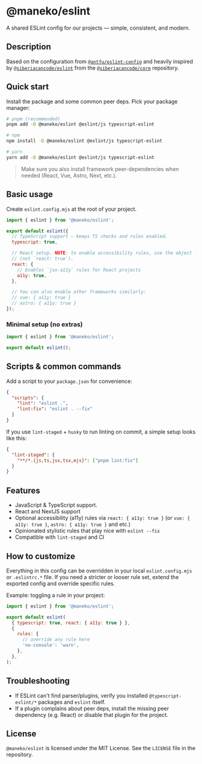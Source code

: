 # @maneko/eslint

A shared ESLint config for our projects — simple, consistent, and modern.

## Description

Based on the configuration from [`@antfu/eslint-config`](https://github.com/antfu/eslint-config) and heavily inspired by [`@siberiacancode/eslint`](https://github.com/siberiacancode/core/tree/main/tools/eslint) from the [`@siberiacancode/core`](https://github.com/siberiacancode/core) repository.

## Quick start

Install the package and some common peer deps. Pick your package manager:

```bash
# pnpm (recommended)
pnpm add -D @maneko/eslint @eslint/js typescript-eslint

# npm
npm install -D @maneko/eslint @eslint/js typescript-eslint

# yarn
yarn add -D @maneko/eslint @eslint/js typescript-eslint
```

> Make sure you also install framework peer-dependencies when needed (React, Vue, Astro, Next, etc.).

## Basic usage

Create `eslint.config.mjs` at the root of your project.

```js
import { eslint } from '@maneko/eslint';

export default eslint({
  // TypeScript support — keeps TS checks and rules enabled.
  typescript: true,

  // React setup. NOTE: to enable accessibility rules, use the object form
  // (not `react: true`).
  react: {
    // Enables `jsx-a11y` rules for React projects
    a11y: true,
  },

  // You can also enable other frameworks similarly:
  // vue: { a11y: true }
  // astro: { a11y: true }
});
```

### Minimal setup (no extras)

```js
import { eslint } from '@maneko/eslint';

export default eslint();
```

## Scripts & common commands

Add a script to your `package.json` for convenience:

```json
{
  "scripts": {
    "lint": "eslint .",
    "lint:fix": "eslint . --fix"
  }
}
```

If you use `lint-staged` + `husky` to run linting on commit, a simple setup looks like this:

```json
{
  "lint-staged": {
    "**/*.{js,ts,jsx,tsx,mjs}": ["pnpm lint:fix"]
  }
}
```

## Features

- JavaScript & TypeScript support.
- React and NextJS support
- Optional accessibility (a11y) rules via `react: { a11y: true }` (or `vue: { a11y: true }`, `astro: { a11y: true }` and etc.)
- Opinionated stylistic rules that play nice with `eslint --fix`
- Compatible with `lint-staged` and CI

## How to customize

Everything in this config can be overridden in your local `eslint.config.mjs` or `.eslintrc.*` file. If you need a stricter or looser rule set, extend the exported config and override specific rules.

Example: toggling a rule in your project:

```js
import { eslint } from '@maneko/eslint';

export default eslint(
  { typescript: true, react: { a11y: true } },
  {
    rules: {
      // override any rule here
      'no-console': 'warn',
    },
  },
);
```

## Troubleshooting

- If ESLint can't find parser/plugins, verify you installed `@typescript-eslint/*` packages and `eslint` itself.
- If a plugin complains about peer deps, install the missing peer dependency (e.g. React) or disable that plugin for the project.

## License

`@maneko/eslint` is licensed under the MIT License. See the `LICENSE` file in the repository.
